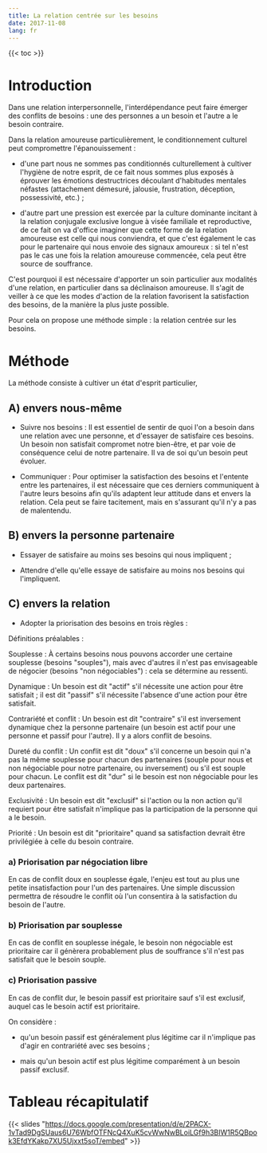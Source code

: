 ```yaml
---
title: La relation centrée sur les besoins
date: 2017-11-08
lang: fr
---
```


{{< toc >}}

# Introduction
Dans une relation interpersonnelle, l'interdépendance peut faire émerger des conflits de besoins : une des personnes a un besoin et l'autre a le besoin contraire.

Dans la relation amoureuse particulièrement, le conditionnement culturel peut compromettre l'épanouissement :

- d'une part nous ne sommes pas conditionnés culturellement à cultiver l'hygiène de notre esprit, de ce fait nous sommes plus exposés à éprouver les émotions destructrices découlant d'habitudes mentales néfastes (attachement démesuré, jalousie, frustration, déception, possessivité, etc.) ;

- d'autre part une pression est exercée par la culture dominante incitant à la relation conjugale exclusive longue à visée familiale et reproductive, de ce fait on va d'office imaginer que cette forme de la relation amoureuse est celle qui nous conviendra, et que c'est également le cas pour le partenaire qui nous envoie des signaux amoureux : si tel n'est pas le cas une fois la relation amoureuse commencée, cela peut être source de souffrance.

C'est pourquoi il est nécessaire d'apporter un soin particulier aux modalités d'une relation, en particulier dans sa déclinaison amoureuse. Il s'agit de veiller à ce que les modes d'action de la relation favorisent la satisfaction des besoins, de la manière la plus juste possible.

Pour cela on propose une méthode simple : la relation centrée sur les besoins.

# Méthode
La méthode consiste à cultiver un état d'esprit particulier,

## A) envers nous-même
- Suivre nos besoins :
Il est essentiel de sentir de quoi l'on a besoin dans une relation avec une personne, et d'essayer de satisfaire ces besoins. Un besoin non satisfait compromet notre bien-être, et par voie de conséquence celui de notre partenaire.
Il va de soi qu'un besoin peut évoluer.

- Communiquer :
Pour optimiser la satisfaction des besoins et l'entente entre les partenaires, il est nécessaire que ces derniers communiquent à l'autre leurs besoins afin qu'ils adaptent leur attitude dans et envers la relation.
Cela peut se faire tacitement, mais en s'assurant qu'il n'y a pas de malentendu.

## B) envers la personne partenaire
- Essayer de satisfaire au moins ses besoins qui nous impliquent ;

- Attendre d'elle qu'elle essaye de satisfaire au moins nos besoins qui l'impliquent.

## C) envers la relation
- Adopter la priorisation des besoins en trois règles :

Définitions préalables :

Souplesse
: À certains besoins nous pouvons accorder une certaine souplesse (besoins "souples"), mais avec d'autres il n'est pas envisageable de négocier (besoins "non négociables") : cela se détermine au ressenti.

Dynamique
: Un besoin est dit "actif" s'il nécessite une action pour être satisfait ; il est dit "passif" s'il nécessite l'absence d'une action pour être satisfait.

Contrariété et conflit
: Un besoin est dit "contraire" s'il est inversement dynamique chez la personne partenaire (un besoin est actif pour une personne et passif pour l'autre). Il y a alors conflit de besoins.

Dureté du conflit
: Un conflit est dit "doux" s'il concerne un besoin qui n'a pas la même souplesse pour chacun des partenaires (souple pour nous et non négociable pour notre partenaire, ou inversement) ou s'il est souple pour chacun. Le conflit est dit "dur" si le besoin est non négociable pour les deux partenaires.

Exclusivité
: Un besoin est dit "exclusif" si l'action ou la non action qu'il requiert pour être satisfait n'implique pas la participation de la personne qui a le besoin.

Priorité
: Un besoin est dit "prioritaire" quand sa satisfaction devrait être privilégiée à celle du besoin contraire.

### a) Priorisation par négociation libre
En cas de conflit doux en souplesse égale, l'enjeu est tout au plus une petite insatisfaction pour l'un des partenaires. Une simple discussion permettra de résoudre le conflit où l'un consentira à la satisfaction du besoin de l'autre.

### b) Priorisation par souplesse
En cas de conflit en souplesse inégale, le besoin non négociable est prioritaire car il génèrera probablement plus de souffrance s'il n'est pas satisfait que le besoin souple.

### c) Priorisation passive
En cas de conflit dur, le besoin passif est prioritaire sauf s'il est exclusif, auquel cas le besoin actif est prioritaire.

On considère :
- qu'un besoin passif est généralement plus légitime car il n'implique pas d'agir en contrariété avec ses besoins ;

- mais qu'un besoin actif est plus légitime comparément à un besoin passif exclusif.

# Tableau récapitulatif
{{< slides "https://docs.google.com/presentation/d/e/2PACX-1vTad9DgSUaus6U76WbfOTFNcQ4XuK5cvWwNwBLoiLGf9h3BIW1R5QBpok3EfdYKakp7XU5Ujxxt5soT/embed" >}}
